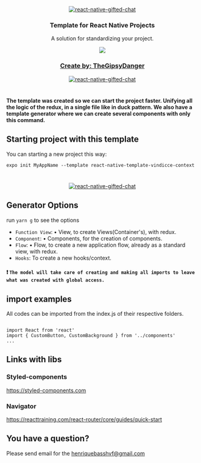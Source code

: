 <p align="center" >
  <p align="center" >
    <a href="">
      <img alt="react-native-gifted-chat" src="https://user-images.githubusercontent.com/22872282/77975177-b34a2900-72cf-11ea-845d-6e40ab6718d4.png" />
    </a>
  </p>

<h3 align="center">
  Template for React Native Projects
</h3>
<p align="center">
  A solution for standardizing your project.
</p>

<p align="center">
  <a title='License' href="https://github.com/FaridSafi/react-native-gifted-chat/blob/master/LICENSE" height="18">
    <img src='https://img.shields.io/badge/license-MIT-blue.svg' />
  </a>
</p>
<h3 align="center">
  <a href="https://github.com/TheGipsyDanger">
    Create by: TheGipsyDanger
  </a>
</h3>

<p align="center" >
  <a href="https://github.com/TheGipsyDanger">
    <img alt="react-native-gifted-chat" src="https://user-images.githubusercontent.com/22872282/154741716-1b34cbf7-27d6-47dc-bcc1-407395baa1c2.png" />
  </a>
</p>

#

#### The template was created so we can start the project faster. Unifying all the logic of the redux, in a single file like in duck pattern. We also have a template generator where we can create several components with only this command.

## Starting project with this template

You can starting a new project this way:

`expo init MyAppName --template react-native-template-vindicce-context`

#

  <p align="center" >
    <a href="">
      <img alt="react-native-gifted-chat" src="https://user-images.githubusercontent.com/22872282/77976697-0aea9380-72d4-11ea-96bb-2d4484a8c6a6.png" />
    </a>
  </p>

## Generator Options

run `yarn g` to see the options

- `Function View`: • View, to create Views(Container's), with redux.
- `Component`: • Components, for the creation of components.
- `Flow`: • Flow, to create a new application flow, already as a standard view, with redux.
- `Hooks`: To create a new hooks/context.

#### :exclamation: `The model will take care of creating and making all imports to leave what was created with global access.`

## import examples

All codes can be imported from the index.js of their respective folders.

```components

import React from 'react'
import { CustomButton, CustomBackground } from '../components'
...

```

## Links with libs

### Styled-components

https://styled-components.com

### Navigator

https://reacttraining.com/react-router/core/guides/quick-start


## You have a question?

Please send email for the henriquebasshvf@gmail.com
